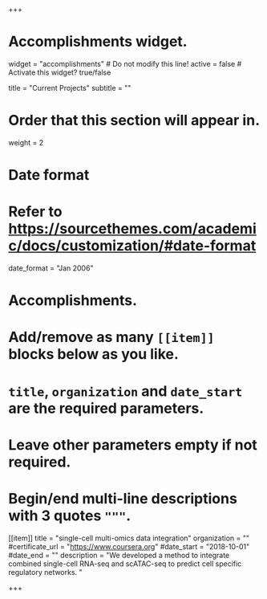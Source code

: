 +++
# Accomplishments widget.
widget = "accomplishments"  # Do not modify this line!
active = false  # Activate this widget? true/false

title = "Current Projects"
subtitle = ""

# Order that this section will appear in.
weight = 2

# Date format
#   Refer to https://sourcethemes.com/academic/docs/customization/#date-format
date_format = "Jan 2006"

# Accomplishments.
#   Add/remove as many `[[item]]` blocks below as you like.
#   `title`, `organization` and `date_start` are the required parameters.
#   Leave other parameters empty if not required.
#   Begin/end multi-line descriptions with 3 quotes `"""`.

[[item]]
  title = "single-cell multi-omics data integration"
  organization = ""
  #certificate_url = "https://www.coursera.org"
  #date_start = "2018-10-01"
  #date_end = ""
  description = "We developed a method to integrate combined single-cell RNA-seq and scATAC-seq to predict cell specific regulatory networks. "



+++
